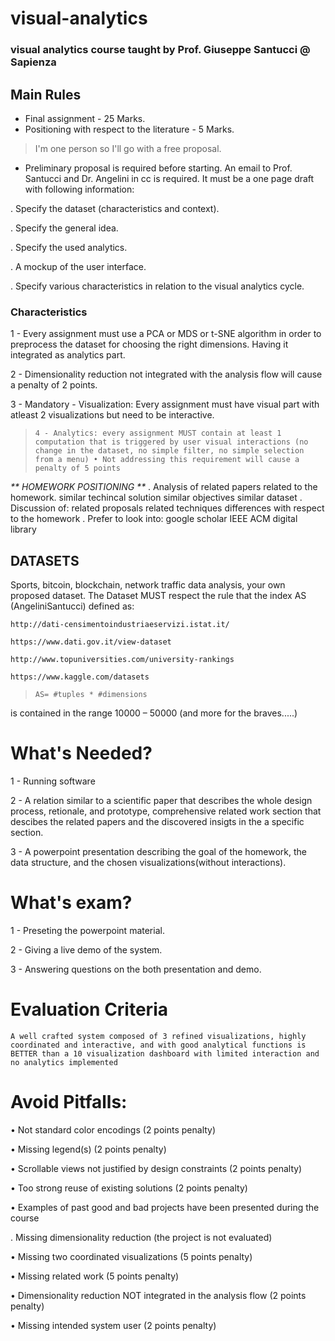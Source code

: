 # visual-analytics
### visual analytics course taught by Prof. Giuseppe Santucci @ Sapienza

## Main Rules

- Final assignment - 25 Marks.
- Positioning with respect to the literature - 5 Marks.

> I'm one person so I'll go with a free proposal.

- Preliminary proposal is required before starting. An email to Prof. Santucci and Dr. Angelini in cc is required. It must be a one page draft with following information:

. Specify the dataset (characteristics and context).

. Specify the general idea.

. Specify the used analytics.

. A mockup of the user interface.

. Specify various characteristics in relation to the visual analytics cycle.

### Characteristics
1 - Every assignment must use a PCA or MDS or t-SNE algorithm in order to
    preprocess the dataset for choosing the right dimensions.
    Having it integrated as analytics part.
    
2 - Dimensionality reduction not integrated with the analysis flow will cause a penalty of 2 points.

3 - Mandatory - Visualization: Every assignment must have visual part with atleast 2 visualizations but need to be interactive.

> `4 - Analytics: every assignment MUST contain at least 1 computation that is
triggered by user visual interactions (no change in the dataset, no simple filter, no
simple selection from a menu)
    • Not addressing this requirement will cause a penalty of 5 points`


_** HOMEWORK POSITIONING **_
. Analysis of related papers related to the homework.
    similar techincal solution
    similar objectives
    similar dataset
. Discussion of:
    related proposals
    related techniques
    differences with respect to the homework
. Prefer to look into:
    google scholar
    IEEE
    ACM digital library

## DATASETS

Sports, bitcoin, blockchain, network traffic data analysis, your own proposed dataset.
The Dataset MUST respect the rule that the index AS (AngeliniSantucci) defined
as:

    http://dati-censimentoindustriaeservizi.istat.it/

    https://www.dati.gov.it/view-dataset
    
    http://www.topuniversities.com/university-rankings

    https://www.kaggle.com/datasets


> `AS= #tuples * #dimensions`

is contained in the range 10000 – 50000 (and more for the braves.....)

# What's Needed?

1 - Running software

2 - A relation similar to a scientific paper that describes the whole design process, retionale, and prototype, comprehensive related work section that descibes the related papers and the discovered insigts in the a specific section.

3 - A powerpoint presentation describing the goal of the homework, the data structure, and the chosen visualizations(without interactions).

# What's exam?
1 - Preseting the powerpoint material.

2 - Giving a live demo of the system.

3 - Answering questions on the both presentation and demo.

# Evaluation Criteria
`A well crafted system composed of 3 refined visualizations, highly coordinated
and interactive, and with good analytical functions is BETTER than a 10
visualization dashboard with limited interaction and no analytics
implemented`

# Avoid Pitfalls:

• Not standard color encodings (2 points penalty)

• Missing legend(s) (2 points penalty)

• Scrollable views not justified by design constraints (2 points penalty)

• Too strong reuse of existing solutions (2 points penalty)

• Examples of past good and bad projects have been presented during the course

. Missing dimensionality reduction (the project is not evaluated)

• Missing two coordinated visualizations (5 points penalty)

• Missing related work (5 points penalty)

• Dimensionality reduction NOT integrated in the analysis flow (2 points penalty)

• Missing intended system user (2 points penalty)
